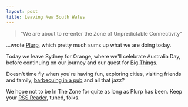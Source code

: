 ```yaml
---
layout: post
title: Leaving New South Wales
---
```




> &quot;We are about to re-enter the Zone of Unpredictable Connectivity&quot;

...wrote [Plurp](http://www.stevewhite.org/log/current/), which pretty much sums
up what we are doing today.


Today we leave Sydney for Orange, where we'll celebrate Australia Day, before
continuing on our journey and our quest for [Big
Things](http://www.flickr.com/groups/australianbigthings/).


Doesn't time fly when you're having fun, exploring cities, visiting friends and
family, [barbecuing in a pub](http://www.flickr.com/photos/johnsyweb/90792999/)
and all that jazz?


We hope not to be In The Zone for quite as long as Plurp has been. Keep your
[RSS Reader](http://www.rssowl.org/), tuned, folks.



